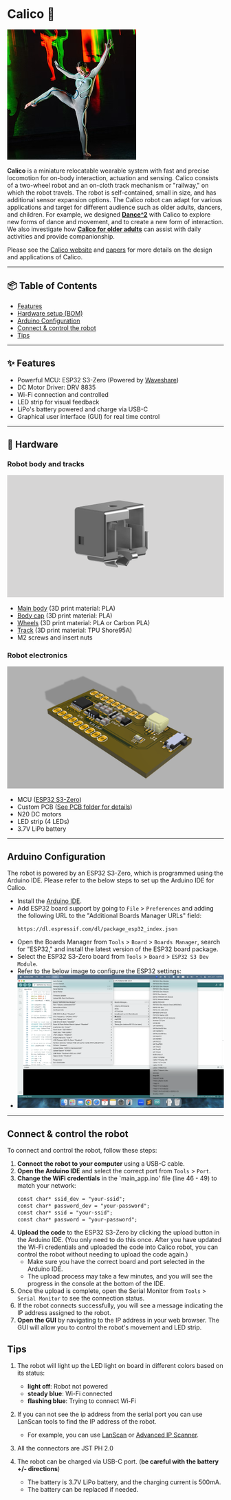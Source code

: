 # Calico 🤖

![Dance^2](calico_dancers.png)

**Calico** is a miniature relocatable wearable system with fast and precise locomotion for on-body interaction, actuation and sensing. 
Calico consists of a two-wheel robot and an on-cloth track mechanism or "railway," on which the robot travels. 
The robot is self-contained, small in size, and has additional sensor expansion options. 
The Calico robot can adapt for various applications and target for different audience such as older adults, dancers, and children. 
For example, we designed **[Dance^2](https://www.jonathan-david-martin.com/dance-squared)** with Calico to explore new forms of dance and movement, and to create a new form of interaction.
We also investigate how **[Calico for older adults](https://dl.acm.org/doi/10.5555/3721488.3721562)** can assist with daily activities and provide companionship. 

Please see the [Calico website](https://smartlab.cs.umd.edu/publication/calico) and [papers](https://dl.acm.org/doi/10.1145/3715336.3735828) for more details on the design and applications of Calico.

---

## 📦 Table of Contents

- [Features](#-features)  
- [Hardware setup (BOM)](#-hardware)  
- [Arduino Configuration](#arduino-configuration)
- [Connect & control the robot](#connect--control-the-robot)
- [Tips](#tips)

---

## ✨ Features

- Powerful MCU: ESP32 S3-Zero (Powered by [Waveshare](https://www.waveshare.com/wiki/ESP32-S3-Zero)) 
- DC Motor Driver: DRV 8835
- Wi-Fi connection and controlled
- LED strip for visual feedback
- LiPo's battery powered and charge via USB-C
- Graphical user interface (GUI) for real time control

---

## 🔧 Hardware

### Robot body and tracks 
![Robot body](kart.png)
- [Main body](./3D%20print%20models) (3D print material: PLA)
- [Body cap](./3D%20print%20models) (3D print material: PLA)
- [Wheels](./3D%20print%20models) (3D print material: PLA or Carbon PLA)
- [Track](./3D%20print%20models) (3D print material: TPU Shore95A)
- M2 screws and insert nuts 

### Robot electronics
![PCB](control-Board.png)
- MCU ([ESP32 S3-Zero](https://www.waveshare.com/wiki/ESP32-S3-Zero))
- Custom PCB ([See PCB folder for details](./PCB%20files))
- N20 DC motors
- LED strip (4 LEDs)
- 3.7V LiPo battery

---

## Arduino Configuration
The robot is powered by an ESP32 S3-Zero, which is programmed using the Arduino IDE. 
Please refer to the below steps to set up the Arduino IDE for Calico.
- Install the [Arduino IDE](https://www.arduino.cc/en/software).
- Add ESP32 board support by going to `File` > `Preferences` and adding the following URL to the "Additional Boards Manager URLs" field:
  ```
  https://dl.espressif.com/dl/package_esp32_index.json
  ```
- Open the Boards Manager from `Tools` > `Board` > `Boards Manager`, search for "ESP32," and install the latest version of the ESP32 board package.
- Select the ESP32 S3-Zero board from `Tools` > `Board` > `ESP32 S3 Dev Module`.
- Refer to the below image to configure the ESP32 settings:
- ![ESP32-S3](esp32-3s-ide-settings.png)

---

## Connect & control the robot
To connect and control the robot, follow these steps:
1. **Connect the robot to your computer** using a USB-C cable.
2. **Open the Arduino IDE** and select the correct port from `Tools` > `Port`.
3. **Change the WiFi credentials** in the `main_app.ino' file (line 46 - 49) to match your network:
   ```
   const char* ssid_dev = "your-ssid";
   const char* password_dev = "your-password";
   const char* ssid = "your-ssid";
   const char* password = "your-password";
   ```
4. **Upload the code** to the ESP32 S3-Zero by clicking the upload button in the Arduino IDE. (You only need to do this once. 
After you have updated the Wi-Fi credentials and uploaded the code into Calico robot, you can control the robot without needing to upload the code again.)
   - Make sure you have the correct board and port selected in the Arduino IDE.
   - The upload process may take a few minutes, and you will see the progress in the console at the bottom of the IDE.
5. Once the upload is complete, open the Serial Monitor from `Tools` > `Serial Monitor` to see the connection status.
6. If the robot connects successfully, you will see a message indicating the IP address assigned to the robot.
7. **Open the GUI** by navigating to the IP address in your web browser. The GUI will allow you to control the robot's movement and LED strip.

## Tips
1. The robot will light up the LED light on board in different colors based on its status:
   - **light off**: Robot not powered
   - **steady blue**: Wi-Fi connected
   - **flashing blue**: Trying to connect Wi-Fi
   
2. If you can not see the ip address from the serial port you can use LanScan tools to find the IP address of the robot. 
   - For example, you can use [LanScan](https://apps.apple.com/us/app/lanscan/id472226235?mt=12) or [Advanced IP Scanner](https://www.advanced-ip-scanner.com/).

3. All the connectors are JST PH 2.0
4. The robot can be charged via USB-C port. (**be careful with the battery +/- directions**)
   - The battery is 3.7V LiPo battery, and the charging current is 500mA.
   - The battery can be replaced if needed.
  


